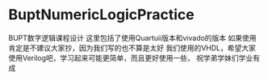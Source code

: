 # BuptNumericLogicPractice
BUPT数字逻辑课程设计
这里包括了使用Quartuii版本和vivado的版本
如果使用肯定是不建议大家抄，因为我们写的也不算是太好
我们使用的VHDL，希望大家使用Verilog吧，学习起来可能更简单，而且更好使用一些，
祝学弟学妹们学业有成
